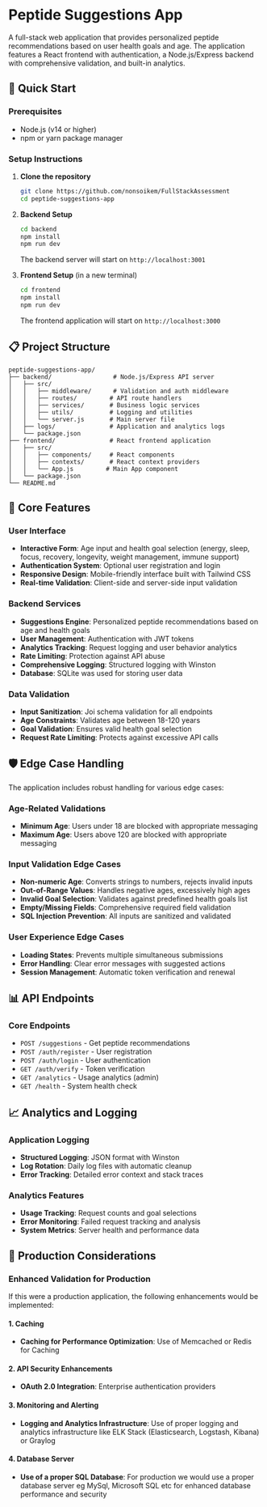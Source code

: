 # Peptide Suggestions App

A full-stack web application that provides personalized peptide recommendations based on user health goals and age. The application features a React frontend with authentication, a Node.js/Express backend with comprehensive validation, and built-in analytics.

## 🚀 Quick Start

### Prerequisites

- Node.js (v14 or higher)
- npm or yarn package manager

### Setup Instructions

1. **Clone the repository**

   ```bash
   git clone https://github.com/nonsoikem/FullStackAssessment
   cd peptide-suggestions-app
   ```

2. **Backend Setup**

   ```bash
   cd backend
   npm install
   npm run dev
   ```

   The backend server will start on `http://localhost:3001`

3. **Frontend Setup** (in a new terminal)

   ```bash
   cd frontend
   npm install
   npm run dev
   ```

   The frontend application will start on `http://localhost:3000`

## 📋 Project Structure

```
peptide-suggestions-app/
├── backend/                 # Node.js/Express API server
│   ├── src/
│   │   ├── middleware/      # Validation and auth middleware
│   │   ├── routes/         # API route handlers
│   │   ├── services/       # Business logic services
│   │   ├── utils/          # Logging and utilities
│   │   └── server.js       # Main server file
│   ├── logs/               # Application and analytics logs
│   └── package.json
├── frontend/               # React frontend application
│   ├── src/
│   │   ├── components/     # React components
│   │   ├── contexts/       # React context providers
│   │   └── App.js         # Main App component
│   └── package.json
└── README.md
```

## 🔧 Core Features

### User Interface

- **Interactive Form**: Age input and health goal selection (energy, sleep, focus, recovery, longevity, weight management, immune support)
- **Authentication System**: Optional user registration and login
- **Responsive Design**: Mobile-friendly interface built with Tailwind CSS
- **Real-time Validation**: Client-side and server-side input validation

### Backend Services

- **Suggestions Engine**: Personalized peptide recommendations based on age and health goals
- **User Management**: Authentication with JWT tokens
- **Analytics Tracking**: Request logging and user behavior analytics
- **Rate Limiting**: Protection against API abuse
- **Comprehensive Logging**: Structured logging with Winston
- **Database**: SQLite was used for storing user data

### Data Validation

- **Input Sanitization**: Joi schema validation for all endpoints
- **Age Constraints**: Validates age between 18-120 years
- **Goal Validation**: Ensures valid health goal selection
- **Request Rate Limiting**: Protects against excessive API calls

## 🛡️ Edge Case Handling

The application includes robust handling for various edge cases:

### Age-Related Validations

- **Minimum Age**: Users under 18 are blocked with appropriate messaging
- **Maximum Age**: Users above 120 are blocked with appropriate messaging

### Input Validation Edge Cases

- **Non-numeric Age**: Converts strings to numbers, rejects invalid inputs
- **Out-of-Range Values**: Handles negative ages, excessively high ages
- **Invalid Goal Selection**: Validates against predefined health goals list
- **Empty/Missing Fields**: Comprehensive required field validation
- **SQL Injection Prevention**: All inputs are sanitized and validated

### User Experience Edge Cases

- **Loading States**: Prevents multiple simultaneous submissions
- **Error Handling**: Clear error messages with suggested actions
- **Session Management**: Automatic token verification and renewal

## 📊 API Endpoints

### Core Endpoints

- `POST /suggestions` - Get peptide recommendations
- `POST /auth/register` - User registration
- `POST /auth/login` - User authentication
- `GET /auth/verify` - Token verification
- `GET /analytics` - Usage analytics (admin)
- `GET /health` - System health check

## 📈 Analytics and Logging

### Application Logging

- **Structured Logging**: JSON format with Winston
- **Log Rotation**: Daily log files with automatic cleanup
- **Error Tracking**: Detailed error context and stack traces

### Analytics Features

- **Usage Tracking**: Request counts and goal selections
- **Error Monitoring**: Failed request tracking and analysis
- **System Metrics**: Server health and performance data

## 🚀 Production Considerations

### Enhanced Validation for Production

If this were a production application, the following enhancements would be implemented:

#### 1. **Caching**

- **Caching for Performance Optimization**: Use of Memcached or Redis for Caching

#### 2. **API Security Enhancements**

- **OAuth 2.0 Integration**: Enterprise authentication providers

#### 3. **Monitoring and Alerting**

- **Logging and Analytics Infrastructure**: Use of proper logging and analytics infrastructure like ELK Stack (Elasticsearch, Logstash, Kibana) or Graylog

#### 4. **Database Server**

- **Use of a proper SQL Database**: For production we would use a proper database server eg MySql, Microsoft SQL etc for enhanced database performance and security
